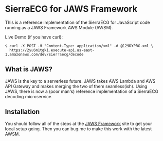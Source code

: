 # SierraECG for JAWS Framework
This is a reference implementation of the SierraECG for JavaScript code running as
a JAWS Framework AWS Module (AWSM).

Live Demo (if you have curl):
```
$ curl -X POST -H "Content-Type: application/xml" -d @129DYPRG.xml \
  https://2yu6m1tgki.execute-api.us-east-1.amazonaws.com/dev/sierraecg/decode
```

## What is JAWS?
JAWS is the key to a serverless future. JAWS takes AWS Lambda and AWS API Gateway
and makes merging the two of them seamless(ish). Using JAWS, there is now a
(poor man's) reference implementation of a SierraECG decoding microservice.

## Installation
You should follow all of the steps at the [JAWS Framework](https://github.com/jaws-framework/JAWS) site to get your local setup
going. Then you can bug me to make this work with the latest AWSM.
